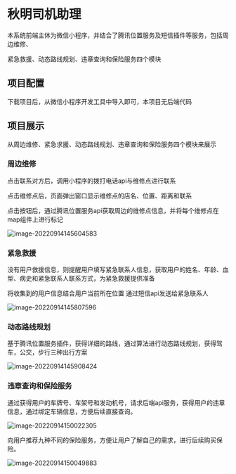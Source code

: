 # 秋明司机助理

本系统前端主体为微信小程序，并结合了腾讯位置服务及短信插件等服务，包括周边维修、

紧急救援、动态路线规划、违章查询和保险服务四个模块

## 项目配置

下载项目后，从微信小程序开发工具中导入即可，本项目无后端代码

## 项目展示

从周边维修、紧急求援、动态路线规划、违章查询和保险服务四个模块来展示

### 周边维修

点击联系对方后，调用小程序的拨打电话api与维修点进行联系

点击维修点后，页面弹出窗口显示维修点的店名、位置、距离和联系

点击按钮后，通过腾讯位置服务api获取周边的维修点信息，并将每个维修点在map组件上进行标记

![image-20220914145604583](http://nas.wulei.co:5543/2022/09/image-20220914145604583.png)

### 紧急救援

没有用户救援信息，则提醒用户填写紧急联系人信息，获取用户的姓名、年龄、血型、病史和紧急联系人联系方式，为紧急救援提供准备

将收集到的用户信息结合用户当前所在位置 通过短信api发送给紧急联系人

![image-20220914145807596](http://nas.wulei.co:5543/2022/09/image-20220914145807596.png)

### 动态路线规划

基于腾讯位置服务插件，获得详细的路线，通过算法进行动态路线规划，获得驾车，公交，步行三种出行方案

![image-20220914145908424](http://nas.wulei.co:5543/2022/09/image-20220914145908424.png)

### 违章查询和保险服务

通过获得用户的车牌号、车架号和发动机号，请求后端api服务，获得用户的违章信息，通过绑定车辆信息，方便后续直接查询。

![image-20220914150022305](http://nas.wulei.co:5543/2022/09/image-20220914150022305.png)

向用户推荐九种不同的保险服务，方便让用户了解自己的需求，进行后续购买保险。

![image-20220914150049883](http://nas.wulei.co:5543/2022/09/image-20220914150049883.png)
